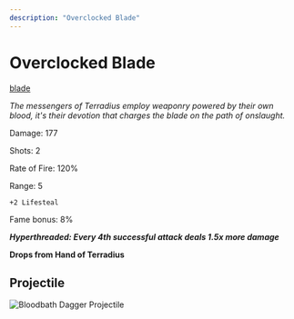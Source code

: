 ```yaml
---
description: "Overclocked Blade"
---
```


# Overclocked Blade

[blade](https://vwiki.valorserver.com/api/item/picture/overclocked%20blade)

<i>The messengers of Terradius employ weaponry powered by their own blood, it's their devotion that charges the blade on the path of onslaught.</i>

Damage: 177

Shots: 2

Rate of Fire: 120%

Range: 5

    +2 Lifesteal
    
Fame bonus: 8%

***Hyperthreaded: Every 4th successful attack deals 1.5x more damage***

**Drops from Hand of Terradius** 

## Projectile 

![Bloodbath Dagger Projectile](https://cdn.discordapp.com/attachments/1160376179996496013/1170827650282049636/overclockedblade.gif)
